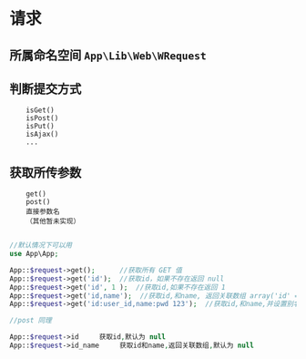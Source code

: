 # 请求

## 所属命名空间 `App\Lib\Web\WRequest`

## 判断提交方式
		isGet()
		isPost()
		isPut()
		isAjax()
		...

## 获取所传参数
		get()
		post()
		直接参数名
		（其他暂未实现）
		
```php

//默认情况下可以用
use App\App;

App::$request->get();      //获取所有 GET 值
App::$request->get('id');  //获取id，如果不存在返回 null
App::$request->get('id', 1 );  //获取id,如果不存在返回 1 
App::$request->get('id,name');  //获取id,和name, 返回关联数组 array('id' => 1 ,'name' => 'user')
App::$request->get('id:user_id,name:pwd 123');  //获取id,和name,并设置别名和单个默认值, 返回关联数组 array('user_id' => 1 ,'pwd' => 'user') ,如果name不存在则返回 '123'

//post 同理

App::$request->id     获取id,默认为 null
App::$request->id_name     获取id和name,返回关联数组,默认为 null


```